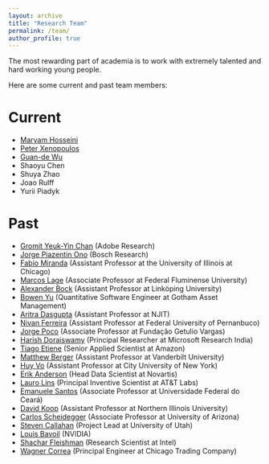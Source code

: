 ```yaml
---
layout: archive
title: "Research Team"
permalink: /team/
author_profile: true
---
```


The most rewarding part of academia is to work with extremely talented and hard working young people. 

Here are some current and past team members:

Current
======
* [Maryam Hosseini](https://www.linkedin.com/in/maryam-hosseini-81623157/)
* [Peter Xenopoulos](http://www.peterxeno.com/)
* [Guan-de Wu](https://www.gdwu.xyz/)
* Shaoyu Chen
* Shuya Zhao
* Joao Rulff
* Yurii Piadyk

Past
======
* [Gromit Yeuk-Yin Chan](http://gromitchan.com/) (Adobe Research)
* [Jorge Piazentin Ono](https://vgc.poly.edu/~jhenrique/) (Bosch Research)
* [Fabio Miranda](https://fmiranda.me/) (Assistant Professor at the University of Illinois at Chicago)
* [Marcos Lage](http://www.ic.uff.br/~mlage/) (Associate Professor at Federal Fluminense University)
* [Alexander Bock](http://alexanderbock.eu/) (Assistant Professor at Linköping University)
* [Bowen Yu](http://bowenyu.me/) (Quantitative Software Engineer at Gotham Asset Management)
* [Aritra Dasgupta](https://aedeegee.github.io/) (Assistant Professor at NJIT)
* [Nivan Ferreira](https://www.cin.ufpe.br/~nivan/) (Assistant Professor at Federal University of Pernanbuco)
* [Jorge Poco](https://vgc.poly.edu/~jpocom/) (Associate Professor at Fundação Getulio Vargas)
* [Harish Doraiswamy](http://www.harishd.com/home/) (Principal Researcher at Microsoft Research India)
* [Tiago Etiene](https://www.linkedin.com/in/tiagoetiene) (Senior Applied Scientist at Amazon)
* [Matthew Berger](https://matthewberger.github.io/) (Assistant Professor at Vanderbilt University)
* [Huy Vo](https://hvo.github.io/) (Assistant Professor at City University of New York)
* [Erik Anderson](https://www.linkedin.com/in/erik-anderson-05996b7a/) (Head Data Scientist at Novartis)
* [Lauro Lins](https://www.linkedin.com/in/lauro-lins-8aa592216/) (Principal Inventive Scientist at AT&T Labs)
* [Emanuele Santos](https://emanueles.github.io/) (Associate Professor at Universidade Federal do Ceará)
* [David Koop](http://faculty.cs.niu.edu/~dakoop/) (Assistant Professor at Northern Illinois University) 
* [Carlos Scheidegger](https://cscheid.net/) (Associate Professor at University of Arizona)
* [Steven Callahan](http://www.sci.utah.edu/~stevec/Home.html) (Project Lead at University of Utah)
* [Louis Bavoil](https://developer.nvidia.com/blog/author/louisbavoil/) (NVIDIA)
* [Shachar Fleishman](https://www.linkedin.com/in/shachar-fleishman/?originalSubdomain=il) (Research Scientist at Intel)
* [Wagner Correa](https://www.linkedin.com/in/wagnertcorrea/) (Principal Engineer at Chicago Trading Company)
